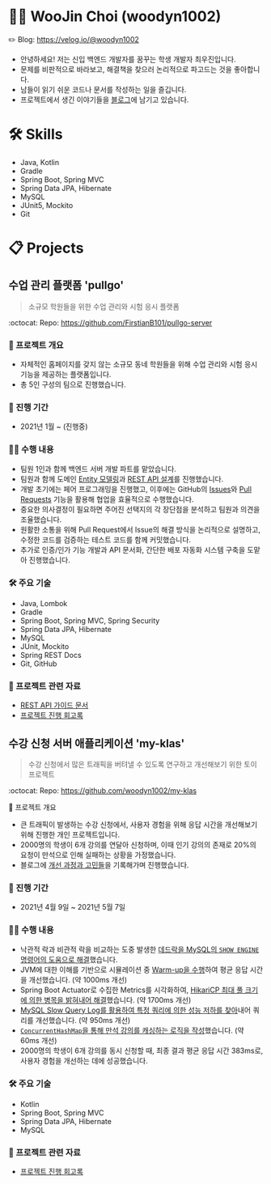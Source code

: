 # :man_technologist: WooJin Choi (woodyn1002)
:pencil2: Blog: https://velog.io/@woodyn1002
* 안녕하세요! 저는 신입 백엔드 개발자를 꿈꾸는 학생 개발자 최우진입니다.
* 문제를 비판적으로 바라보고, 해결책을 찾으러 논리적으로 파고드는 것을 좋아합니다.
* 남들이 읽기 쉬운 코드나 문서를 작성하는 일을 즐깁니다.
* 프로젝트에서 생긴 이야기들을 [블로그](https://velog.io/@woodyn1002)에 남기고 있습니다.
# 🛠️ Skills
* Java, Kotlin
* Gradle
* Spring Boot, Spring MVC
* Spring Data JPA, Hibernate
* MySQL
* JUnit5, Mockito
* Git
# :clipboard: Projects
## 수업 관리 플랫폼 'pullgo'
> 소규모 학원들을 위한 수업 관리와 시험 응시 플랫폼

:octocat: Repo: https://github.com/FirstianB101/pullgo-server
### 📝 프로젝트 개요
* 자체적인 홈페이지를 갖지 않는 소규모 동네 학원들을 위해 수업 관리와 시험 응시 기능을 제공하는 플랫폼입니다.
* 총 5인 구성의 팀으로 진행했습니다.
### 📅 진행 기간
* 2021년 1월 ~ (진행중)
### :raising_hand_man: 수행 내용
* 팀원 1인과 함께 백엔드 서버 개발 파트를 맡았습니다.
* 팀원과 함께 도메인 [Entity 모델링](https://drive.google.com/file/d/1KIiR9p_zbi99eTOl9kfQb_ljQgN4wq2h/view?usp=sharing)과 [REST API 설계](https://api.pullgo.kr/v1/docs/api-guide.html)를 진행했습니다.
* 개발 초기에는 페어 프로그래밍을 진행했고, 이후에는 GitHub의 [Issues](https://github.com/FirstianB101/pullgo-server/issues?q=is%3Aissue+is%3Aclosed)와 [Pull Requests](https://github.com/FirstianB101/pullgo-server/pulls?q=is%3Apr+is%3Aclosed) 기능을 활용해 협업을 효율적으로 수행했습니다.
* 중요한 의사결정이 필요하면 주어진 선택지의 각 장단점을 분석하고 팀원과 의견을 조율했습니다.
* 원활한 소통을 위해 Pull Request에서 Issue의 해결 방식을 논리적으로 설명하고, 수정한 코드를 검증하는 테스트 코드를 함께 커밋했습니다.
* 추가로 인증/인가 기능 개발과 API 문서화, 간단한 배포 자동화 시스템 구축을 도맡아 진행했습니다.
### 🛠️ 주요 기술
* Java, Lombok
* Gradle
* Spring Boot, Spring MVC, Spring Security
* Spring Data JPA, Hibernate
* MySQL
* JUnit, Mockito
* Spring REST Docs
* Git, GitHub
### 📄 프로젝트 관련 자료
* [REST API 가이드 문서](https://api.pullgo.kr/v1/docs/api-guide.html)
* [프로젝트 진행 회고록](https://velog.io/@woodyn1002/series/poolgo)
## 수강 신청 서버 애플리케이션 'my-klas'
> 수강 신청에서 많은 트래픽을 버텨낼 수 있도록 연구하고 개선해보기 위한 토이 프로젝트

:octocat: Repo: https://github.com/woodyn1002/my-klas

📝 프로젝트 개요
* 큰 트래픽이 발생하는 수강 신청에서, 사용자 경험을 위해 응답 시간을 개선해보기 위해 진행한 개인 프로젝트입니다.
* 2000명의 학생이 6개 강의를 연달아 신청하며, 이때 인기 강의의 존재로 20%의 요청이 만석으로 인해 실패하는 상황을 가정했습니다.
* 블로그에 [개선 과정과 고민들](https://velog.io/@woodyn1002/series/my-klas)을 기록해가며 진행했습니다.
### 📅 진행 기간
* 2021년 4월 9일 ~ 2021년 5월 7일
### :raising_hand_man: 수행 내용
* 낙관적 락과 비관적 락을 비교하는 도중 발생한 [데드락을 MySQL의 `SHOW ENGINE` 명령어의 도움으로 해결](https://velog.io/@woodyn1002/my-klas-%EB%82%99%EA%B4%80%EC%A0%81-%EB%9D%BD-vs-%EB%B9%84%EA%B4%80%EC%A0%81-%EB%9D%BD)했습니다.
* JVM에 대한 이해를 기반으로 시뮬레이션 중 [Warm-up을 수행](https://velog.io/@woodyn1002/my-klas-%EB%B6%80%ED%95%98-%ED%85%8C%EC%8A%A4%ED%8A%B8-%EC%8B%9C%EB%AE%AC%EB%A0%88%EC%9D%B4%EC%85%98)하여 평균 응답 시간을 개선했습니다. (약 1000ms 개선)
* Spring Boot Actuator로 수집한 Metrics를 시각화하여, [HikariCP 최대 풀 크기에 의한 병목을 밝혀내어 해결](https://velog.io/@woodyn1002/my-klas-%EB%B3%91%EB%AA%A9-%ED%95%B4%EA%B2%B0%ED%95%98%EA%B8%B0)했습니다. (약 1700ms 개선)
* [MySQL Slow Query Log를 활용하여 특정 쿼리에 의한 성능 저하를 찾아](https://velog.io/@woodyn1002/my-klas-%EC%BF%BC%EB%A6%AC-%EA%B0%9C%EC%84%A0-1)내어 쿼리를 개선했습니다. (약 950ms 개선)
* [`ConcurrentHashMap`을 통해 만석 강의를 캐싱하는 로직을 작성](https://velog.io/@woodyn1002/my-klas-%EC%BF%BC%EB%A6%AC-%EA%B0%9C%EC%84%A0-2)했습니다. (약 60ms 개선)
* 2000명의 학생이 6개 강의를 동시 신청할 때, 최종 결과 평균 응답 시간 383ms로, 사용자 경험을 개선하는 데에 성공했습니다.
### 🛠️ 주요 기술
* Kotlin
* Spring Boot, Spring MVC
* Spring Data JPA, Hibernate
* MySQL
### 📄 프로젝트 관련 자료
* [프로젝트 진행 회고록](https://velog.io/@woodyn1002/series/my-klas)
